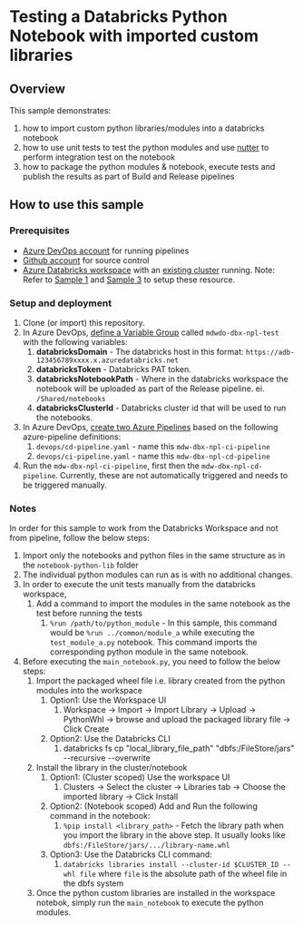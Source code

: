 # Testing a Databricks Python Notebook with imported custom libraries

## Overview
This sample demonstrates:
1. how to import custom python libraries/modules into a databricks notebook
2. how to use unit tests to test the python modules and use [nutter](https://github.com/microsoft/nutter) to perform integration test on the notebook
3. how to package the python modules & notebook, execute tests and publish the results as part of Build and Release pipelines

## How to use this sample
### Prerequisites

- [Azure DevOps account](https://azure.microsoft.com/en-au/services/devops/) for running pipelines
- [Github account](https://github.com/) for source control
- [Azure Databricks workspace](https://azure.microsoft.com/en-au/services/databricks/) with an [existing cluster](https://docs.microsoft.com/en-us/azure/databricks/clusters/create) running. Note: Refer to [Sample 1](../../sample1_basic_azure_databricks_environment/README.md) and [Sample 3](../../sample3_cluster_provisioning_and_data_access/README.md) to setup these resource.

### Setup and deployment

1. Clone (or import) this repository.
1. In Azure DevOps, [define a Variable Group](https://docs.microsoft.com/en-us/azure/devops/pipelines/library/variable-groups?view=azure-devops&tabs=yaml) called `mdwdo-dbx-npl-test` with the following variables:
    1. **databricksDomain** - The databricks host in this format: `https://adb-123456789xxxx.x.azuredatabricks.net`
    1. **databricksToken** - Databricks PAT token.
    1. **databricksNotebookPath** - Where in the databricks workspace the notebook will be uploaded as part of the Release pipeline. ei. `/Shared/notebooks`
    1. **databricksClusterId** - Databricks cluster id that will be used to run the notebooks.
1. In Azure DevOps, [create two Azure Pipelines](https://docs.microsoft.com/en-us/azure/devops/pipelines/create-first-pipeline?view=azure-devops&tabs=java%2Ctfs-2018-2%2Cbrowser) based on the following azure-pipeline definitions:
    1. `devops/cd-pipeline.yaml` - name this `mdw-dbx-npl-ci-pipeline`
    1. `devops/ci-pipeline.yaml` - name this `mdw-dbx-npl-cd-pipeline`
1. Run the `mdw-dbx-npl-ci-pipeline`, first then the `mdw-dbx-npl-cd-pipeline`. Currently, these are not automatically triggered and needs to be triggered manually.

### Notes
In order for this sample to work from the Databricks Workspace and not from pipeline, follow the below steps:
1. Import only the notebooks and python files in the same structure as in the `notebook-python-lib` folder
2. The individual python modules can run as is with no additional changes.
3. In order to execute the unit tests manually from the databricks workspace,
    1. Add a command to import the modules in the same notebook as the test before running the tests
        1. `%run /path/to/python_module` - In this sample, this command would be `%run ../common/module_a` while executing the `test_module_a.py` notebook. This command imports the corresponding python module in the same notebook.
4. Before executing the `main_notebook.py`, you need to follow the below steps:
    1. Import the packaged wheel file i.e. library created from the python modules into the workspace
        1. Option1: Use the Workspace UI
            1. Workspace -> Import -> Import Library -> Upload -> PythonWhl -> browse and upload the packaged library file -> Click Create
        2. Option2: Use the Databricks CLI
            1. databricks fs cp "local_library_file_path" "dbfs:/FileStore/jars" --recursive --overwrite
    2. Install the library in the cluster/notebook
        1. Option1: (Cluster scoped) Use the workspace UI
            1. Clusters -> Select the cluster -> Libraries tab -> Choose the imported library -> Click Install
        2. Option2: (Notebook scoped) Add and Run the following command in the notebook:
            1. `%pip install <library_path>` - Fetch the library path when you import the library in the above step. It usually looks like  `dbfs:/FileStore/jars/.../library-name.whl`
        3. Option3: Use the Databricks CLI command:
            1. `databricks libraries install --cluster-id $CLUSTER_ID --whl file` where `file` is the absolute path of the wheel file in the dbfs system
    3. Once the python custom libraries are installed in the workspace notebok, simply run the `main_notebook` to execute the python modules.